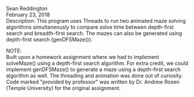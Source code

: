 Sean Reddington\
February 23, 2018\
Description: This program uses Threads to run two animated maze solving algorithms simultaneously
  to compare solve time between depth-first search and breadth-first search. The mazes can also
  be generated using depth-first search (genDFSMaze()).
 
NOTE:\
Built upon a homework assignment where we had to implement solveMaze()
  using a depth-first search algorithm. For extra credit, we could implement genDFSMaze()
  to generate a maze using a depth-first search algorithm as well. The threading and animation was done
  out of curiosity.
Code marked "provided by professor" was written by Dr. Andrew Rosen (Temple University)
  for the original assignment.

